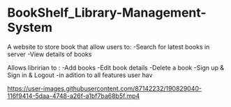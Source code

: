 # BookShelf_Library-Management-System

A website to store book that allow users to:
-Search for latest books in server 
-View details of books 

Allows libririan to :
-Add books 
-Edit book details
-Delete a book
-Sign up & Sign in & Logout
-in adition to all features user hav

https://user-images.githubusercontent.com/87142232/190829040-116f9414-5daa-4748-a26f-a1bf7ba68b5f.mp4

